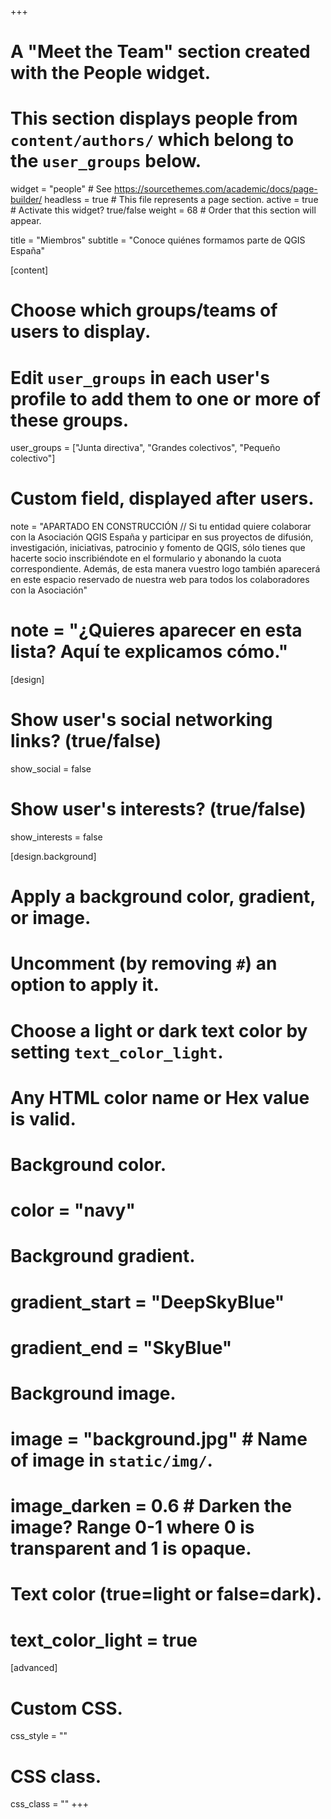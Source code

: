 +++
# A "Meet the Team" section created with the People widget.
# This section displays people from `content/authors/` which belong to the `user_groups` below.

widget = "people"  # See https://sourcethemes.com/academic/docs/page-builder/
headless = true  # This file represents a page section.
active = true  # Activate this widget? true/false
weight = 68  # Order that this section will appear.

title = "Miembros"
subtitle = "Conoce quiénes formamos parte de QGIS España"

[content]
  # Choose which groups/teams of users to display.
  #   Edit `user_groups` in each user's profile to add them to one or more of these groups.
  user_groups = ["Junta directiva", "Grandes colectivos", "Pequeño colectivo"]
  # Custom field, displayed after users.
  note = "APARTADO EN CONSTRUCCIÓN // Si tu entidad quiere colaborar con la Asociación QGIS España y participar en sus proyectos de difusión, investigación, iniciativas, patrocinio y fomento de QGIS, sólo tienes que hacerte socio inscribiéndote en el formulario y abonando la cuota correspondiente. Además, de esta manera vuestro logo también aparecerá en este espacio reservado de nuestra web para todos los colaboradores con la Asociación"
  # note = "¿Quieres aparecer en esta lista? Aquí te explicamos cómo."

[design]
  # Show user's social networking links? (true/false)
  show_social = false

  # Show user's interests? (true/false)
  show_interests = false

[design.background]
  # Apply a background color, gradient, or image.
  #   Uncomment (by removing `#`) an option to apply it.
  #   Choose a light or dark text color by setting `text_color_light`.
  #   Any HTML color name or Hex value is valid.

  # Background color.
  # color = "navy"

  # Background gradient.
  # gradient_start = "DeepSkyBlue"
  # gradient_end = "SkyBlue"

  # Background image.
  # image = "background.jpg"  # Name of image in `static/img/`.
  # image_darken = 0.6  # Darken the image? Range 0-1 where 0 is transparent and 1 is opaque.

  # Text color (true=light or false=dark).
  # text_color_light = true

[advanced]
 # Custom CSS.
 css_style = ""

 # CSS class.
 css_class = ""
+++

